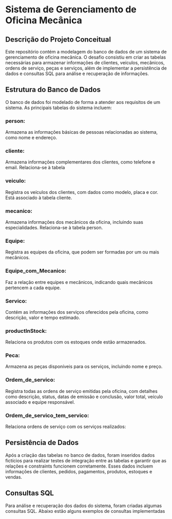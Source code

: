 # Sistema de Gerenciamento de Oficina Mecânica


## Descrição do Projeto Conceitual

Este repositório contém a modelagem do banco de dados de um sistema de gerenciamento de oficina mecânica. O desafio consistiu em criar as tabelas necessárias para armazenar informações de clientes, 
veículos, mecânicos, ordens de serviço, peças e serviços, além de implementar a persistência de dados e consultas SQL para análise e recuperação de informações.

## Estrutura do Banco de Dados
O banco de dados foi modelado de forma a atender aos requisitos de um sistema. As principais tabelas do sistema incluem:

### person: 
Armazena as informações básicas de pessoas relacionadas ao sistema, como nome e endereço.
### cliente: 
Armazena informações complementares dos clientes, como telefone e email. Relaciona-se à tabela
### veiculo: 
Registra os veículos dos clientes, com dados como modelo, placa e cor. Está associado à tabela cliente.
### mecanico: 
Armazena informações dos mecânicos da oficina, incluindo suas especialidades. Relaciona-se à tabela person.
### Equipe: 
Registra as equipes da oficina, que podem ser formadas por um ou mais mecânicos.
### Equipe_com_Mecanico: 
Faz a relação entre equipes e mecânicos, indicando quais mecânicos pertencem a cada equipe.
### Servico: 
Contém as informações dos serviços oferecidos pela oficina, como descrição, valor e tempo estimado.
### productInStock: 
Relaciona os produtos com os estoques onde estão armazenados.
### Peca: 
Armazena as peças disponíveis para os serviços, incluindo nome e preço.
### Ordem_de_servico: 
Registra todas as ordens de serviço emitidas pela oficina, com detalhes como descrição, status, datas de emissão e conclusão, valor total, veículo associado e equipe responsável.
### Ordem_de_servico_tem_servico: 
Relaciona ordens de serviço com os serviços realizados:
## Persistência de Dados
Após a criação das tabelas no banco de dados, foram inseridos dados fictícios para realizar testes de integração entre as tabelas e garantir que as relações e constraints funcionem corretamente. Esses dados incluem informações de clientes, pedidos, pagamentos, produtos, estoques e vendas.

## Consultas SQL
Para análise e recuperação dos dados do sistema, foram criadas algumas consultas SQL. Abaixo estão alguns exemplos de consultas implementadas
